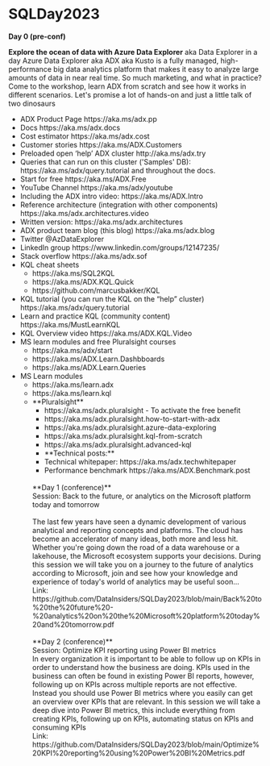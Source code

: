 # SQLDay2023

**Day 0 (pre-conf)**

**Explore the ocean of data with Azure Data Explorer** aka Data Explorer in a day
Azure Data Explorer aka ADX aka Kusto is a fully managed, high-performance big data analytics platform that makes it easy to analyze large amounts of data in near real time. So much marketing, and what in practice?
Come to the workshop, learn ADX from scratch and see how it works in different scenarios. Let's promise a lot of hands-on and just a little talk of two dinosaurs
<ul>
<li>ADX Product Page https://aka.ms/adx.pp
<li>Docs https://aka.ms/adx.docs
<li>Cost estimator https://aka.ms/adx.cost 
<li>Customer stories https://aka.ms/ADX.Customers
<li>Preloaded open ‘help’ ADX cluster http://aka.ms/adx.try
<li>Queries that can run on this cluster ('Samples' DB): https://aka.ms/adx/query.tutorial and throughout the docs.
<li>Start for free https://aka.ms/ADX.Free
<li>YouTube Channel https://aka.ms/adx/youtube
<li>Including the ADX intro video: https://aka.ms/ADX.Intro
<li>Reference architecture (integration with other components) https://aka.ms/adx.architectures.video
<li>Written version: https://aka.ms/adx.architectures
<li>ADX product team blog (this blog) https://aka.ms/adx.blog
<li>Twitter @AzDataExplorer
<li>LinkedIn group https://www.linkedin.com/groups/12147235/
<li>Stack overflow https://aka.ms/adx.sof
<li>KQL cheat sheets
  <ul>
<li>https://aka.ms/SQL2KQL
<li>https://aka.ms/ADX.KQL.Quick
<li>https://github.com/marcusbakker/KQL
  </ul>
<li>KQL tutorial (you can run the KQL on the “help” cluster) https://aka.ms/adx/query.tutorial
<li>Learn and practice KQL (community content) https://aka.ms/MustLearnKQL
<li>KQL Overview video https://aka.ms/ADX.KQL.Video 
<li>MS learn modules and free Pluralsight courses
<ul>
<li>https://aka.ms/adx/start
<li>https://aka.ms/ADX.Learn.Dashbboards 
<li>https://aka.ms/ADX.Learn.Queries
</ul>
  
<li>MS Learn modules
<ul>
<li>https://aka.ms/learn.adx
<li>https://aka.ms/learn.kql

<li>**Pluralsight**
  <ul>
<li>https://aka.ms/adx.pluralsight - To activate the free benefit
<li>https://aka.ms/adx.pluralsight.how-to-start-with-adx
<li>https://aka.ms/adx.pluralsight.azure-data-exploring
<li>https://aka.ms/adx.pluralsight.kql-from-scratch
<li>https://aka.ms/adx.pluralsight.advanced-kql

<li>**Technical posts:**
<li>Technical whitepaper: https://aka.ms/adx.techwhitepaper
<li>Performance benchmark https://aka.ms/ADX.Benchmark.post
</ul>
<br>  
**Day 1 (conference)**
<br>Session: Back to the future, or analytics on the Microsoft platform today and tomorrow
<br>
<br>The last few years have seen a dynamic development of various analytical and reporting concepts and platforms. The cloud has become an accelerator of many ideas, both more and less hit. Whether you're going down the road of a data warehouse or a lakehouse, the Microsoft ecosystem supports your decisions. During this session we will take you on a journey to the future of analytics according to Microsoft, join and see how your knowledge and experience of today's world of analytics may be useful soon...
<br>
Link: https://github.com/DataInsiders/SQLDay2023/blob/main/Back%20to%20the%20future%20-%20analytics%20on%20the%20Microsoft%20platform%20today%20and%20tomorrow.pdf
<br>
  <br>
**Day 2 (conference)**
<br>Session: Optimize KPI reporting using Power BI metrics
<br>
In every organization it is important to be able to follow up on KPIs in order to understand how the business are doing. KPIs used in the business can often be found in existing Power BI reports, however, following up on KPIs across multiple reports are not effective. Instead you should use Power BI metrics where you easily can get an overview over KPIs that are relevant.
In this session we will take a deep dive into Power BI metrics, this include everything from creating KPIs, following up on KPIs, automating status on KPIs and consuming KPIs
<br>
Link: https://github.com/DataInsiders/SQLDay2023/blob/main/Optimize%20KPI%20reporting%20using%20Power%20BI%20Metrics.pdf

